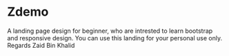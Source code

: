 # Zdemo
A landing page design for beginner, who are intrested to learn bootstrap and responsive design.
You can use this landing for your personal use only.
Regards Zaid Bin Khalid
